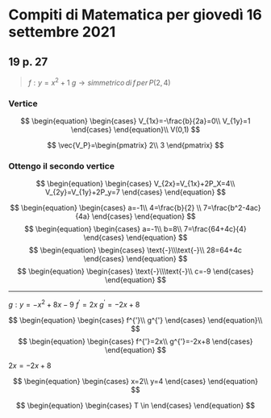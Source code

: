 # Compiti di Matematica per giovedì 16 settembre 2021

## 19 p. 27

> $f:y=x^2+1$
> $g\to simmetrico\,di\,f\,per\,P(2,4)$

### Vertice

$$
\begin{equation}
 \begin{cases} 
 V_{1x}=-\frac{b}{2a}=0\\
 V_{1y}=1
 \end{cases} 
 \end{equation}\\
 V(0,1)
$$

$$
\vec{V_P}=\begin{pmatrix}  
2\\
3
\end{pmatrix}
$$
### Ottengo il secondo vertice
$$
\begin{equation} \begin{cases} 
V_{2x}=V_{1x}+2P_X=4\\
V_{2y}=V_{1y}+2P_y=7
 \end{cases} \end{equation}
$$


$$
\begin{equation} \begin{cases} 
a=-1\\
4=\frac{b}{2} \\
7=\frac{b^2-4ac}{4a}
\end{cases} \end{equation}
$$
$$
\begin{equation} \begin{cases} 
a=-1\\
b=8\\
7=\frac{64+4c}{4}
\end{cases} \end{equation}
$$
$$
\begin{equation} \begin{cases} 
\text{-}\\\text{-}\\
28=64+4c
\end{cases} \end{equation}
$$
$$
\begin{equation} \begin{cases} 
\text{-}\\\text{-}\\
c=-9
\end{cases} \end{equation}
$$

---
$g:y=-x^2+8x-9$
$f^{'}=2x$
$g^{'}=-2x+8$


$$
\begin{equation} \begin{cases} 
f^{'}\\
g^{'}
 \end{cases} \end{equation}\\
 $$
 $$
 \begin{equation} \begin{cases} 
f^{'}=2x\\
g^{'}=-2x+8
 \end{cases} \end{equation}
$$

$2x=-2x+8$

$$
\begin{equation} \begin{cases} 
x=2\\
y=4
 \end{cases} \end{equation}
$$


$$
\begin{equation} \begin{cases} 
T \in  \end{cases} \end{equation}
$$
<!--stackedit_data:
eyJoaXN0b3J5IjpbNjQzMzc3MTYwLDEwNDk4OTIwNTMsLTExOT
Y3NTgzMjAsMTEzMDI0MzEwOSwtMjA4ODc0NjYxMl19
-->